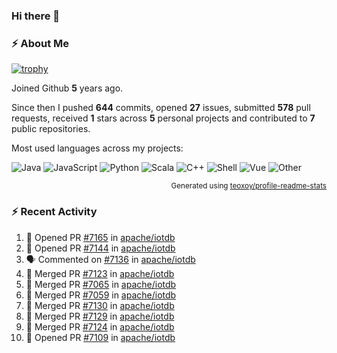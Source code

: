 ### Hi there 👋

### :zap: About Me

[![trophy](https://github-profile-trophy.vercel.app/?username=HTHou&theme=onedark)](https://github.com/ryo-ma/github-profile-trophy)
   
Joined Github **5** years ago.

Since then I pushed **644** commits, opened **27** issues, submitted **578** pull requests, received **1** stars across **5** personal projects and contributed to **7** public repositories.

Most used languages across my projects:

![Java](https://img.shields.io/static/v1?style=flat-square&label=%E2%A0%80&color=555&labelColor=%23b07219&message=Java%EF%B8%B194.4%25)
![JavaScript](https://img.shields.io/static/v1?style=flat-square&label=%E2%A0%80&color=555&labelColor=%23f1e05a&message=JavaScript%EF%B8%B11.4%25)
![Python](https://img.shields.io/static/v1?style=flat-square&label=%E2%A0%80&color=555&labelColor=%233572A5&message=Python%EF%B8%B10.7%25)
![Scala](https://img.shields.io/static/v1?style=flat-square&label=%E2%A0%80&color=555&labelColor=%23c22d40&message=Scala%EF%B8%B10.6%25)
![C++](https://img.shields.io/static/v1?style=flat-square&label=%E2%A0%80&color=555&labelColor=%23f34b7d&message=C%2B%2B%EF%B8%B10.6%25)
![Shell](https://img.shields.io/static/v1?style=flat-square&label=%E2%A0%80&color=555&labelColor=%2389e051&message=Shell%EF%B8%B10.4%25)
![Vue](https://img.shields.io/static/v1?style=flat-square&label=%E2%A0%80&color=555&labelColor=%2341b883&message=Vue%EF%B8%B10.3%25)
![Other](https://img.shields.io/static/v1?style=flat-square&label=%E2%A0%80&color=555&labelColor=%23ededed&message=Other%EF%B8%B11.2%25)

<p align="right"><sub>Generated using <a href="https://github.com/marketplace/actions/profile-readme-stats">teoxoy/profile-readme-stats</a></sub></p>


<!--![](https://github.com/HTHou/HTHou/blob/output/github-contribution-grid-snake.svg)-->

<!--![Haonan Hou's github stats](https://github-readme-stats.vercel.app/api?username=HTHou&count_private=true&show_icons=true&theme=onedark)-->

<!--![Haonan Hou's wakatime stats](https://github-readme-stats.vercel.app/api/wakatime?username=HTHou&layout=compact&theme=onedark)-->

<!--![Top Langs](https://github-readme-stats.vercel.app/api/top-langs/?username=HTHou&theme=onedark&layout=compact)-->

### :zap: Recent Activity
<!--START_SECTION:activity-->
1. 💪 Opened PR [#7165](https://github.com/apache/iotdb/pull/7165) in [apache/iotdb](https://github.com/apache/iotdb)
2. 💪 Opened PR [#7144](https://github.com/apache/iotdb/pull/7144) in [apache/iotdb](https://github.com/apache/iotdb)
3. 🗣 Commented on [#7136](https://github.com/apache/iotdb/issues/7136) in [apache/iotdb](https://github.com/apache/iotdb)
4. 🎉 Merged PR [#7123](https://github.com/apache/iotdb/pull/7123) in [apache/iotdb](https://github.com/apache/iotdb)
5. 🎉 Merged PR [#7065](https://github.com/apache/iotdb/pull/7065) in [apache/iotdb](https://github.com/apache/iotdb)
6. 🎉 Merged PR [#7059](https://github.com/apache/iotdb/pull/7059) in [apache/iotdb](https://github.com/apache/iotdb)
7. 🎉 Merged PR [#7130](https://github.com/apache/iotdb/pull/7130) in [apache/iotdb](https://github.com/apache/iotdb)
8. 🎉 Merged PR [#7129](https://github.com/apache/iotdb/pull/7129) in [apache/iotdb](https://github.com/apache/iotdb)
9. 🎉 Merged PR [#7124](https://github.com/apache/iotdb/pull/7124) in [apache/iotdb](https://github.com/apache/iotdb)
10. 💪 Opened PR [#7109](https://github.com/apache/iotdb/pull/7109) in [apache/iotdb](https://github.com/apache/iotdb)
<!--END_SECTION:activity-->

<!--
**HTHou/HTHou** is a ✨ _special_ ✨ repository because its `README.md` (this file) appears on your GitHub profile.

Here are some ideas to get you started:

- 🔭 I’m currently working on ...
- 🌱 I’m currently learning ...
- 👯 I’m looking to collaborate on ...
- 🤔 I’m looking for help with ...
- 💬 Ask me about ...
- 📫 How to reach me: ...
- 😄 Pronouns: ...
- ⚡ Fun fact: ...
-->
